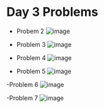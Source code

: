 # Day 3 Problems

- Probem 2
![image](https://github.com/user-attachments/assets/037f540a-1624-494d-ae30-fdf6c4530710)

- Problem 3
![image](https://github.com/user-attachments/assets/d0d757e0-8e4c-4031-aa4b-1e582fd7bd10)

- Problem 4
![image](https://github.com/user-attachments/assets/f61efd87-7163-4655-b948-01cea253ece4)

- Problem 5
![image](https://github.com/user-attachments/assets/88259ba0-f058-4bad-a293-e42e1104315e)

-Problem 6 
![image](https://github.com/user-attachments/assets/d70b5fea-97a6-43b8-a268-657ca2b8a040)

-Problem 7 
![image](https://github.com/user-attachments/assets/c5692113-66c4-45be-886b-8e7d5be188b8)


